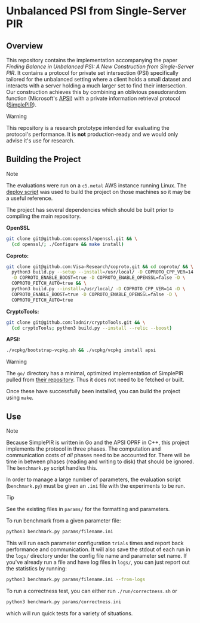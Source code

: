 # Unbalanced PSI from Single-Server PIR

## Overview

This repository contains the implementation accompanying the paper _Finding Balance in
Unbalanced PSI: A New Construction from Single-Server PIR_. It contains a
protocol for private set intersection (PSI) specifically tailored for the
unbalanced setting where a client holds a small dataset and interacts with a
server holding a much larger set to find their intersection.
Our construction achieves this by combining an oblivious pseudorandom function
(Microsoft's [APSI](https://github.com/microsoft/APSI)) with a private
information retrieval protocol
([SimplePIR](https://github.com/ahenzinger/simplepir)).

> [!WARNING]
> This repository is a research prototype intended for evaluating the
> protocol's performance. It is **not** production-ready and we would only
> advise it's use for research.

## Building the Project

> [!NOTE]
> The evaluations were run on a `c5.metal` AWS instance running Linux. The
> [deploy script](deploy.sh) was used to build the project on those machines so
> it may be a useful reference.

The project has several dependencies which should be built prior to compiling the main repository.

**OpenSSL**
```bash
git clone git@github.com:openssl/openssl.git && \
  (cd openssl/; ./Configure && make install)
```

**Coproto:**
```bash
git clone git@github.com:Visa-Research/coproto.git && cd coproto/ && \
  python3 build.py --setup --install=/usr/local/ -D COPROTO_CPP_VER=14 \
  -D COPROTO_ENABLE_BOOST=true -D COPROTO_ENABLE_OPENSSL=false -D \
  COPROTO_FETCH_AUTO=true && \
  python3 build.py --install=/usr/local/ -D COPROTO_CPP_VER=14 -D \
  COPROTO_ENABLE_BOOST=true -D COPROTO_ENABLE_OPENSSL=false -D \
  COPROTO_FETCH_AUTO=true
```

**CryptoTools:**
```bash
git clone git@github.com:ladnir/cryptoTools.git && \
  (cd cryptoTools; python3 build.py --install --relic --boost)
```

**APSI:**
```bash
./vcpkg/bootstrap-vcpkg.sh && ./vcpkg/vcpkg install apsi
```

> [!WARNING]
> The `go/` directory has a minimal, optimized implementation of SimplePIR
> pulled from [their repository](https://github.com/ahenzinger/simplepir). Thus
> it does not need to be fetched or built.

Once these have successfully been installed, you can build the project using `make`.


## Use

> [!NOTE]
> Because SimplePIR is written in Go and the APSI OPRF in C++, this project
> implements the protocol in three phases. The computation and communication
> costs of _all_ phases need to be accounted for. There will be time in between
> phases (reading and writing to disk) that should be ignored. The
> `benchmark.py` script handles this.

In order to manage a large number of parameters, the evaluation script
(`benchmark.py`) must be given an `.ini` file with the experiments to be run.

> [!TIP]
> See the existing files in `params/` for the formatting and parameters.

To run benchmark from a given parameter file:
```bash
python3 benchmark.py params/filename.ini
```
This will run each parameter configuration `trials` times and report back
performance and communication. It will also save the stdout of each run in the
`logs/` directory under the config file name and parameter set name. If you've
already run a file and have log files in `logs/`, you can just report out the
statistics by running:
```bash
python3 benchmark.py params/filename.ini --from-logs
```

To run a correctness test, you can either run `./run/correctness.sh` or
```bash
python3 benchmark.py params/correctness.ini
```
which will run quick tests for a variety of situations.
